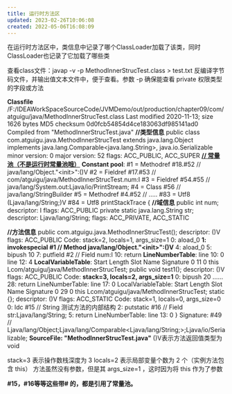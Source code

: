 ```yaml
---
title: 运行时方法区
updated: 2023-02-26T10:06:08
created: 2022-05-06T16:08:09
---
```


在运行时方法区中，类信息中记录了哪个ClassLoader加载了该类，同时ClassLoader也记录了它加载了哪些类

查看class文件：javap -v -p MethodInnerStrucTest.class \> test.txt 反编译字节码文件，并输出值文本文件中，便于查看。参数 -p 确保能查看 private 权限类型的字段或方法

**Classfile** /F:/IDEAWorkSpaceSourceCode/JVMDemo/out/production/chapter09/com/atguigu/java/MethodInnerStrucTest.class
Last modified 2020-11-13; size 1626 bytes
MD5 checksum 0d0fcb54854d4ce183063df985141ad0
Compiled from "MethodInnerStrucTest.java"
**//类型信息**
public class com.atguigu.java.MethodInnerStrucTest extends java.lang.Object implements java.lang.Comparable\<java.lang.String\>, java.io.Serializable
minor version: 0
major version: 52
flags: ACC_PUBLIC, ACC_SUPER
**<u>// 常量池（不是运行时常量池哦）</u>**
**Constant pool**:
\#1 = Methodref \#18.#52 // java/lang/Object."\<init\>":()V
\#2 = Fieldref \#17.#53 // com/atguigu/java/MethodInnerStrucTest.num:I
\#3 = Fieldref \#54.#55 // java/lang/System.out:Ljava/io/PrintStream;
\#4 = Class \#56 // java/lang/StringBuilder
\#5 = Methodref \#4.#52 //
…..
\#83 = Utf8 (Ljava/lang/String;)V
\#84 = Utf8 printStackTrace
{
**//域信息**
public int num;
descriptor: I
flags: ACC_PUBLIC
private static java.lang.String str;
descriptor: Ljava/lang/String;
flags: ACC_PRIVATE, ACC_STATIC

**//方法信息**
public com.atguigu.java.MethodInnerStrucTest();
descriptor: ()V
flags: ACC_PUBLIC
Code:
stack=2, locals=1, args_size=1
0: aload_0
**1: invokespecial \#1 // Method java/lang/Object."\<init\>":()V**
4: aload_0
5: bipush 10
7: putfield \#2 // Field num:I
10: return
**LineNumberTable**:
line 10: 0
line 12: 4
**LocalVariableTable**:
Start Length Slot Name Signature
0 11 0 this Lcom/atguigu/java/MethodInnerStrucTest;
public void test1();
descriptor: ()V
flags: ACC_PUBLIC
Code:
**stack=3, locals=2, args_size=1**
0: bipush 20
……
28: return
LineNumberTable:
line 17: 0
LocalVariableTable:
Start Length Slot Name Signature
0 29 0 this Lcom/atguigu/java/MethodInnerStrucTest;
static {};
descriptor: ()V
flags: ACC_STATIC
Code:
stack=1, locals=0, args_size=0
0: ldc \#15 // String 测试方法的内部结构
2: putstatic \#16 // Field str:Ljava/lang/String;
5: return
LineNumberTable:
line 13: 0
}
Signature: \#49 // Ljava/lang/Object;Ljava/lang/Comparable\<Ljava/lang/String;\>;Ljava/io/Serializable;
**SourceFile: "MethodInnerStrucTest.java"**
()V表示方法返回值类型为 void

stack=3 表示操作数栈深度为 3
locals=2 表示局部变量个数为 2 个（实例方法包含 this）
方法虽然没有参数，但是其 args_size=1 ，这时因为将 this 作为了参数

**\#15，#16等等这些带# 的，都是引用了常量池。**
